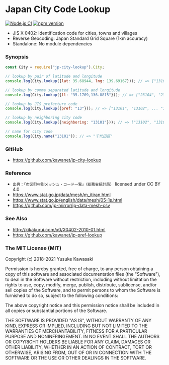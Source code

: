 # Japan City Code Lookup

[![Node.js CI](https://github.com/kawanet/jp-city-lookup/workflows/Node.js%20CI/badge.svg?branch=master)](https://github.com/kawanet/jp-city-lookup/actions/)
[![npm version](https://badge.fury.io/js/jp-city-lookup.svg)](https://badge.fury.io/js/jp-city-lookup)

- JIS X 0402: Identification code for cities, towns and villages
- Reverse Geocoding: Japan Standard Grid Square (1km accuracy)
- Standalone: No module dependencies

### Synopsis

```js
const City = require("jp-city-lookup").City;

// lookup by pair of latitude and longitude
console.log(City.lookup({lat: 35.68944, lng: 139.69167})); // => ["13104", "13113"]

// lookup by comma separated latitude and longitude
console.log(City.lookup({ll: "35.1709,136.8815"})); // => ["23104", "23105"]

// lookup by JIS prefecture code
console.log(City.lookup({pref: "13"})); // => ["13101", "13102", ... "13421"]

// lookup by neighboring city code
console.log(City.lookup({neighboring: "13101"})); // => ["13102", "13104", ... "13106"]

// name for city code
console.log(City.name("13101")); // => "千代田区"
```

### GitHub

- https://github.com/kawanet/jp-city-lookup

### Reference

- `出典：「市区町村別メッシュ・コード一覧」（総務省統計局）` licensed under CC BY 4.0
- https://www.stat.go.jp/data/mesh/m_itiran.html
- https://www.stat.go.jp/english/data/mesh/05-1s.html
- https://github.com/jp-mirror/jp-data-mesh-csv

### See Also

- http://kikakurui.com/x0/X0402-2010-01.html
- https://github.com/kawanet/jp-pref-lookup

### The MIT License (MIT)

Copyright (c) 2018-2021 Yusuke Kawasaki

Permission is hereby granted, free of charge, to any person obtaining a copy
of this software and associated documentation files (the "Software"), to deal
in the Software without restriction, including without limitation the rights
to use, copy, modify, merge, publish, distribute, sublicense, and/or sell
copies of the Software, and to permit persons to whom the Software is
furnished to do so, subject to the following conditions:

The above copyright notice and this permission notice shall be included in all
copies or substantial portions of the Software.

THE SOFTWARE IS PROVIDED "AS IS", WITHOUT WARRANTY OF ANY KIND, EXPRESS OR
IMPLIED, INCLUDING BUT NOT LIMITED TO THE WARRANTIES OF MERCHANTABILITY,
FITNESS FOR A PARTICULAR PURPOSE AND NONINFRINGEMENT. IN NO EVENT SHALL THE
AUTHORS OR COPYRIGHT HOLDERS BE LIABLE FOR ANY CLAIM, DAMAGES OR OTHER
LIABILITY, WHETHER IN AN ACTION OF CONTRACT, TORT OR OTHERWISE, ARISING FROM,
OUT OF OR IN CONNECTION WITH THE SOFTWARE OR THE USE OR OTHER DEALINGS IN THE
SOFTWARE.
